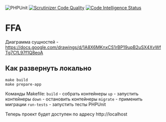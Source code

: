 ![PHPUnit](https://github.com/artem-prozorov/FFA/workflows/PHPUnit/badge.svg?branch=master)
[![Scrutinizer Code Quality](https://scrutinizer-ci.com/g/artem-prozorov/FFA/badges/quality-score.png?b=master)](https://scrutinizer-ci.com/g/artem-prozorov/FFA/?branch=master)
[![Code Intelligence Status](https://scrutinizer-ci.com/g/artem-prozorov/FFA/badges/code-intelligence.svg?b=master)](https://scrutinizer-ci.com/code-intelligence)

# FFA

Диаграмма сущностей - https://docs.google.com/drawings/d/1A8X6MKnxCS1rBP19upB2uSX4XvWfTg7CfL97f1Q8eoA

## Как развернуть локально
```
make build
make prepare-app
```

Команды Makefile:
`build` - собрать контейнеры
`up` - запустить контейнеры
`down` - остановить контейнеры
`migrate` - применить миграции
`run-tests` - запустить тесты PHPUnit

Теперь проект будет доступен по адресу http://localhost
